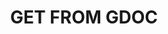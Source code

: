 ---
guid: "E5B94E39-775C-4D0F-9648-8558D72F0F47"
title: "GET FROM GDOC"
description: "FILL THIS IN"
pubDate: "CONVERT THIS FROM THE EPISODE DATE AND RFC FORMAT" # 6pm New York time
itunes-explicit: false
itunes-episode: GET_FROM_GDOC
itunes-episodeType: Full

# More info
youtube-full: GET_FROM_GDOC
#youtube-cuts: 
#  - name: ADD_ELEMENTS_IF_ANY
#    url: ADD_IF_ANY
discussion: GET_TWITTER_WRAP_UP_LINK_FROM_GDOC

# Timeline
timeline:
# USE CODEX TO CONVERT YOUTUBE FORMAT TO REQUIRED FORMAT HERE

# File information
enclosure-url: "GET THIS EPISODE DATE AND NUMBER"
enclosure-length: NEED_FINAL_FILE_WITH_METADATA_FOR_THIS
enclosure-type: "audio/x-m4a"
itunes-duration: NEED_FINAL_FILE_WITH_METADATA_FOR_THIS
---